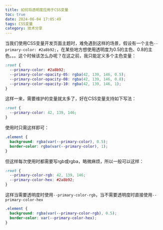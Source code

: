 ```yaml
---
title: 如何将透明度应用于CSS变量
toc: true
date: 2024-06-04 17:05:49
tags: CSS变量
category: 技术分享
---
```

当我们使用CSS变量开发页面主题时，难免遇到这样的场景，假设有一个主色`--primary-color: #2a8b92;`，在某些地方想使用透明度为0.5的主色、0.8的主色。。。这个时候该怎么办呢？在这之前，我只能定义多个主色变量：
```css
:root {
  --primary-color: #2a8b92;
  --primary-color-opacity-05: rgba(42, 139, 146, 0.5);
  --primary-color-opacity-08: rgba(42, 139, 146, 0.8);
  --primary-color-opacity-10: rgba(42, 139, 146, 1);
}
```
这样一来，需要维护的变量就太多了，好在CSS变量支持如下写法：
```css
:root {
  --primary-color: 42, 139, 146;
}
```
使用时只需这样即可：
```css
.element {
  background: rgba(var(--primary-color), 0.5);
  border-color: rgba(var(--primary-color), 1);
}
```
但这样每次使用时都需要写rgb或rgba，略微麻烦，所以一般可以这样：
```css
:root {
  --primary-color-rgb: 42, 139, 146;
  --primary-color-hex: #2a8b92;
}
```
这样当需要透明度时使用`--primary-color-rgb`，当不需要透明度时直接使用`--primary-color-hex`
```css
.element {
  background: rgba(var(--primary-color-rgb), 0.5);
  border-color: var(--primary-color-hex);
}
```